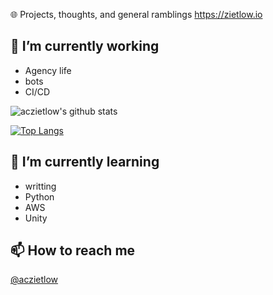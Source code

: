 
🌐 Projects, thoughts, and general ramblings https://zietlow.io 

## 🔭 I’m currently working 

* Agency life 
* bots
* CI/CD

![aczietlow's github stats](https://github-readme-stats.vercel.app/api?username=aczietlow&theme=dracula&show_icons=true)

[![Top Langs](https://github-readme-stats.vercel.app/api/top-langs/?username=aczietlow&theme=dracula)](https://github.com/aczietlow/github-readme-stats)

## 🌱 I’m currently learning 

* writting
* Python 
* AWS
* Unity

## 📫 How to reach me 

[@aczietlow](https://twitter.com/aczietlow)
